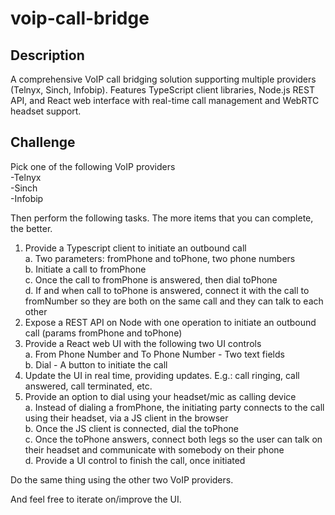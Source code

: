 # voip-call-bridge

## Description
A comprehensive VoIP call bridging solution supporting multiple providers (Telnyx, Sinch, Infobip). Features TypeScript client libraries, Node.js REST API, and React web interface with real-time call management and WebRTC headset support.

## Challenge
Pick one of the following VoIP providers  
-Telnyx  
-Sinch  
-Infobip  
  
Then perform the following tasks. The more items that you can complete, the better.  
  
1. Provide a Typescript client to initiate an outbound call  
  a. Two parameters: fromPhone and toPhone, two phone numbers  
  b. Initiate a call to fromPhone  
  c. Once the call to fromPhone is answered, then dial toPhone  
  d. If and when call to toPhone is answered, connect it with the call to fromNumber so they are both on the same call and they can talk to each other  
2. Expose a REST API on Node with one operation to initiate an outbound call (params fromPhone and toPhone)  
3. Provide a React web UI with the following two UI controls  
  a. From Phone Number and To Phone Number - Two text fields  
  b. Dial - A button to initiate the call  
4. Update the UI in real time, providing updates. E.g.: call ringing, call answered, call terminated, etc.  
5. Provide an option to dial using your headset/mic as calling device  
  a. Instead of dialing a fromPhone, the initiating party connects to the call using their headset, via a JS client in the browser  
  b. Once the JS client is connected, dial the toPhone  
  c. Once the toPhone answers, connect both legs so the user can talk on their headset and communicate with somebody on their phone  
  d. Provide a UI control to finish the call, once initiated  
  
Do the same thing using the other two VoIP providers.  
  
And feel free to iterate on/improve the UI.
